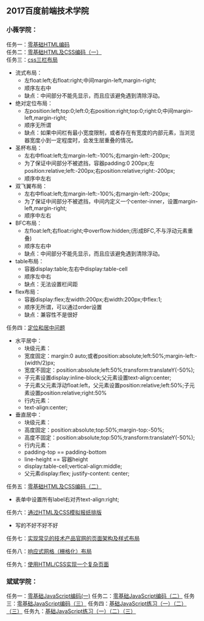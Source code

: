## 2017百度前端技术学院<br>
### 小薇学院：<br>
任务一：[零基础HTML编码](http://htmlpreview.github.io/?https://github.com/ChickenHin/Baidu_IFE2017/blob/master/IFE-xiaowei/task1/task1.html)
<br>
任务二：[零基础HTML及CSS编码（一）](http://htmlpreview.github.io/?https://github.com/ChickenHin/Baidu_IFE2017/blob/master/IFE-xiaowei/task2/task2.html)
<br>
任务三：[css三栏布局](http://htmlpreview.github.io/?https://github.com/ChickenHin/Baidu_IFE2017/blob/master/IFE-xiaowei/task3/index.html)
* 流式布局：
  * 左float:left;右float:right;中间margin-left,margin-right;
  * 顺序左右中
  * 缺点：中间部分不能先显示，而且应该避免遇到清除浮动。
* 绝对定位布局：
  * 左position:left;top:0;left:0;右position:right;top:0;right:0;中间margin-left,margin-right;
  * 顺序无所谓
  * 缺点：如果中间栏有最小宽度限制，或者存在有宽度的内部元素，当浏览器宽度小到一定程度时，会发生层重叠的情况。
* 圣杯布局：
  * 左右中float:left;左margin-left:-100%;右margin-left:-200px;
  * 为了保证中间部分不被遮挡，容器padding:0 200px;左position:relative;left:-200px;右position:relative;right:-200px;
  * 顺序中左右
* 双飞翼布局：
  * 左右中float:left;左margin-left:-100%;右margin-left:-200px;
  * 为了保证中间部分不被遮挡，中间内定义一个center-inner，设置margin-left,margin-right;
  * 顺序中左右
* BFC布局：
  * 左float:left;右float:right;中overflow:hidden;(形成BFC,不与浮动元素重叠)
  * 顺序左右中
  * 缺点：中间部分不能先显示，而且应该避免遇到清除浮动。
* table布局：
  * 容器display:table;左右中display:table-cell
  * 顺序左中右
  * 缺点：无法设置栏间距
* flex布局：
  * 容器display:flex;左width:200px;右width:200px;中flex:1;
  * 顺序无所谓，可以通过order设置
  * 缺点：兼容性不是很好

任务四：[定位和居中问题](http://htmlpreview.github.io/?https://github.com/ChickenHin/Baidu_IFE2017/blob/master/IFE-xiaowei/task4/task4.html)
* 水平居中：
  * 块级元素：
   * 宽度固定：margin:0 auto;或者position:absolute;left:50%;margin-left:-(width/2)px;
   * 宽度不固定：position:absolute;left:50%;transform:translateY(-50%);
   * 子元素设置display:inline-block;父元素设置text-align:center;
   * 子元素父元素浮动float:left，父元素设置position:relative;left:50%;子元素设置position:relative;right:50%
  * 行内元素：
   * text-align:center;
* 垂直居中：
  * 块级元素：
   * 高度固定：position:absolute;top:50%;margin-top:-50%;
   * 高度不固定：position:absolute;top:50%;transform:translateY(-50%);
  * 行内元素：
   * padding-top == padding-bottom
   * line-height == 容器height
   * display:table-cell;vertical-align:middle;
   * 父元素display:flex; justify-content: center;

任务五：[零基础HTML及CSS编码（二）](http://htmlpreview.github.io/?https://github.com/ChickenHin/Baidu_IFE2017/blob/master/IFE-xiaowei/task5/task5.html)
* 表单中设置所有label右对齐text-align:right;

任务六：[通过HTML及CSS模拟报纸排版](http://htmlpreview.github.io/?https://github.com/ChickenHin/Baidu_IFE2017/blob/master/IFE-xiaowei/task6/task6.html)
* 写的不好不好不好

任务七：[实现常见的技术产品官网的页面架构及样式布局](http://htmlpreview.github.io/https://github.com/ChickenHin/Baidu_IFE2017/blob/master/IFE-xiaowei/task7/task7.html)

任务八：[响应式网格（栅格化）布局](http://htmlpreview.github.io/?https://github.com/ChickenHin/Baidu_IFE2017/blob/master/IFE-xiaowei/task8/task8.html)

任务九：[使用HTML/CSS实现一个复杂页面](http://htmlpreview.github.io/?https://github.com/ChickenHin/Baidu_IFE2017/blob/master/IFE-xiaowei/task7/task7.html)

### 斌斌学院：<br>
任务一：[零基础JavaScript编码(一)](http://htmlpreview.github.io/?https://github.com/ChickenHin/Baidu_IFE2017/blob/master/IFE-binbin/task1/js-task1.html)
任务二：[零基础JavaScript编码（二）](http://htmlpreview.github.io/?https://github.com/ChickenHin/Baidu_IFE2017/blob/master/IFE-binbin/task2/js-task2.html)
任务三：[零基础JavaScript编码（三）](http://htmlpreview.github.io/?https://github.com/ChickenHin/Baidu_IFE2017/blob/master/IFE-binbin/task3/js-task3.html)
任务四：[基础JavaScript练习（一）（二）（三）](http://htmlpreview.github.io/?https://github.com/ChickenHin/Baidu_IFE2017/blob/master/IFE-binbin/task4/js-task4.html)
任务九：[基础JavaScript练习（一）（二）（三）](http://htmlpreview.github.io/?https://github.com/ChickenHin/Baidu_IFE2017/blob/master/IFE-binbin/task9/js-task9.html)
